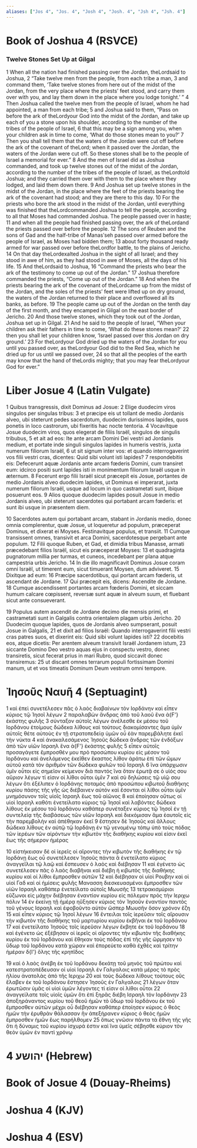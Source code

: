 ```yaml
---
aliases: ["Jos 4", "Jos. 4", "Josh 4", "Josh. 4", "Jsh 4", "Jsh. 4"]
---
```



# Book of Joshua 4 (RSVCE)

### Twelve Stones Set Up at Gilgal
1 When all the nation had finished passing over the Jordan, theLordsaid to Joshua,
2 “Take twelve men from the people, from each tribe a man,
3 and command them, ‘Take twelve stones from here out of the midst of the Jordan, from the very place where the priests’ feet stood, and carry them over with you, and lay them down in the place where you lodge tonight.’ ”
4 Then Joshua called the twelve men from the people of Israel, whom he had appointed, a man from each tribe;
5 and Joshua said to them, “Pass on before the ark of theLordyour God into the midst of the Jordan, and take up each of you a stone upon his shoulder, according to the number of the tribes of the people of Israel,
6 that this may be a sign among you, when your children ask in time to come, ‘What do those stones mean to you?’
7 Then you shall tell them that the waters of the Jordan were cut off before the ark of the covenant of theLord; when it passed over the Jordan, the waters of the Jordan were cut off. So these stones shall be to the people of Israel a memorial for ever.”
8 And the men of Israel did as Joshua commanded, and took up twelve stones out of the midst of the Jordan, according to the number of the tribes of the people of Israel, as theLordtold Joshua; and they carried them over with them to the place where they lodged, and laid them down there.
9 And Joshua set up twelve stones in the midst of the Jordan, in the place where the feet of the priests bearing the ark of the covenant had stood; and they are there to this day.
10 For the priests who bore the ark stood in the midst of the Jordan, until everything was finished that theLordcommanded Joshua to tell the people, according to all that Moses had commanded Joshua. The people passed over in haste;
11 and when all the people had finished passing over, the ark of theLordand the priests passed over before the people.
12 The sons of Reuben and the sons of Gad and the half-tribe of Manasʹseh passed over armed before the people of Israel, as Moses had bidden them;
13 about forty thousand ready armed for war passed over before theLordfor battle, to the plains of Jericho.
14 On that day theLordexalted Joshua in the sight of all Israel; and they stood in awe of him, as they had stood in awe of Moses, all the days of his life.
15 And theLordsaid to Joshua,
16 “Command the priests who bear the ark of the testimony to come up out of the Jordan.”
17 Joshua therefore commanded the priests, “Come up out of the Jordan.”
18 And when the priests bearing the ark of the covenant of theLordcame up from the midst of the Jordan, and the soles of the priests’ feet were lifted up on dry ground, the waters of the Jordan returned to their place and overflowed all its banks, as before.
19 The people came up out of the Jordan on the tenth day of the first month, and they encamped in Gilgal on the east border of Jericho.
20 And those twelve stones, which they took out of the Jordan, Joshua set up in Gilgal.
21 And he said to the people of Israel, “When your children ask their fathers in time to come, ‘What do these stones mean?’
22 then you shall let your children know, ‘Israel passed over this Jordan on dry ground.’
23 For theLordyour God dried up the waters of the Jordan for you until you passed over, as theLordyour God did to the Red Sea, which he dried up for us until we passed over,
24 so that all the peoples of the earth may know that the hand of theLordis mighty; that you may fear theLordyour God for ever.”


# Liber Josue 4 (Latin Vulgate)

1 Quibus transgressis, dixit Dominus ad Josue:
2 Elige duodecim viros singulos per singulas tribus:
3 et præcipe eis ut tollant de medio Jordanis alveo, ubi steterunt pedes sacerdotum, duodecim durissimos lapides, quos ponetis in loco castrorum, ubi fixeritis hac nocte tentoria.
4 Vocavitque Josue duodecim viros, quos elegerat de filiis Israël, singulos de singulis tribubus,
5 et ait ad eos: Ite ante arcam Domini Dei vestri ad Jordanis medium, et portate inde singuli singulos lapides in humeris vestris, juxta numerum filiorum Israël,
6 ut sit signum inter vos: et quando interrogaverint vos filii vestri cras, dicentes: Quid sibi volunt isti lapides?
7 respondebitis eis: Defecerunt aquæ Jordanis ante arcam fœderis Domini, cum transiret eum: idcirco positi sunt lapides isti in monimentum filiorum Israël usque in æternum.
8 Fecerunt ergo filii Israël sicut præcepit eis Josue, portantes de medio Jordanis alveo duodecim lapides, ut Dominus ei imperarat, juxta numerum filiorum Israël, usque ad locum in quo castrametati sunt, ibique posuerunt eos.
9 Alios quoque duodecim lapides posuit Josue in medio Jordanis alveo, ubi steterunt sacerdotes qui portabant arcam fœderis: et sunt ibi usque in præsentem diem.

10 Sacerdotes autem qui portabant arcam, stabant in Jordanis medio, donec omnia complerentur, quæ Josue, ut loqueretur ad populum, præceperat Dominus, et dixerat ei Moyses. Festinavitque populus, et transiit.
11 Cumque transissent omnes, transivit et arca Domini, sacerdotesque pergebant ante populum.
12 Filii quoque Ruben, et Gad, et dimidia tribus Manasse, armati præcedebant filios Israël, sicut eis præceperat Moyses:
13 et quadraginta pugnatorum millia per turmas, et cuneos, incedebant per plana atque campestria urbis Jericho.
14 In die illo magnificavit Dominus Josue coram omni Israël, ut timerent eum, sicut timuerant Moysen, dum adviveret.
15 Dixitque ad eum:
16 Præcipe sacerdotibus, qui portant arcam fœderis, ut ascendant de Jordane.
17 Qui præcepit eis, dicens: Ascendite de Jordane.
18 Cumque ascendissent portantes arcam fœderis Domini, et siccam humum calcare cœpissent, reversæ sunt aquæ in alveum suum, et fluebant sicut ante consueverant.

19 Populus autem ascendit de Jordane decimo die mensis primi, et castrametati sunt in Galgalis contra orientalem plagam urbis Jericho.
20 Duodecim quoque lapides, quos de Jordanis alveo sumpserant, posuit Josue in Galgalis,
21 et dixit ad filios Israël: Quando interrogaverint filii vestri cras patres suos, et dixerint eis: Quid sibi volunt lapides isti?
22 docebitis eos, atque dicetis: Per arentem alveum transivit Israël Jordanem istum,
23 siccante Domino Deo vestro aquas ejus in conspectu vestro, donec transiretis, sicut fecerat prius in mari Rubro, quod siccavit donec transiremus:
25 ut discant omnes terrarum populi fortissimam Domini manum, ut et vos timeatis Dominum Deum vestrum omni tempore.


# Ἰησοῦς Nαυῆ 4 (Septuagint)

1 καὶ ἐπεὶ συνετέλεσεν πᾶς ὁ λαὸς διαβαίνων τὸν Ιορδάνην καὶ εἶπεν κύριος τῷ Ἰησοῖ λέγων
2 παραλαβὼν ἄνδρας ἀπὸ τοῦ λαοῦ ἕνα ἀ{F'} ἑκάστης φυλῆς
3 σύνταξον αὐτοῖς λέγων ἀνέλεσθε ἐκ μέσου τοῦ Ιορδάνου ἑτοίμους δώδεκα λίθους καὶ τούτους διακομίσαντες ἅμα ὑμῖν αὐτοῖς θέτε αὐτοὺς ἐν τῇ στρατοπεδείᾳ ὑμῶν οὗ ἐὰν παρεμβάλητε ἐκεῖ τὴν νύκτα
4 καὶ ἀνακαλεσάμενος Ἰησοῦς δώδεκα ἄνδρας τῶν ἐνδόξων ἀπὸ τῶν υἱῶν Ισραηλ ἕνα ἀ{F'} ἑκάστης φυλῆς
5 εἶπεν αὐτοῖς προσαγάγετε ἔμπροσθέν μου πρὸ προσώπου κυρίου εἰς μέσον τοῦ Ιορδάνου καὶ ἀνελόμενος ἐκεῖθεν ἕκαστος λίθον ἀράτω ἐπὶ τῶν ὤμων αὐτοῦ κατὰ τὸν ἀριθμὸν τῶν δώδεκα φυλῶν τοῦ Ισραηλ
6 ἵνα ὑπάρχωσιν ὑμῖν οὗτοι εἰς σημεῖον κείμενον διὰ παντός ἵνα ὅταν ἐρωτᾷ σε ὁ υἱός σου αὔριον λέγων τί εἰσιν οἱ λίθοι οὗτοι ὑμῖν
7 καὶ σὺ δηλώσεις τῷ υἱῷ σου λέγων ὅτι ἐξέλιπεν ὁ Ιορδάνης ποταμὸς ἀπὸ προσώπου κιβωτοῦ διαθήκης κυρίου πάσης τῆς γῆς ὡς διέβαινεν αὐτόν καὶ ἔσονται οἱ λίθοι οὗτοι ὑμῖν μνημόσυνον τοῖς υἱοῖς Ισραηλ ἕως τοῦ αἰῶνος
8 καὶ ἐποίησαν οὕτως οἱ υἱοὶ Ισραηλ καθότι ἐνετείλατο κύριος τῷ Ἰησοῖ καὶ λαβόντες δώδεκα λίθους ἐκ μέσου τοῦ Ιορδάνου καθάπερ συνέταξεν κύριος τῷ Ἰησοῖ ἐν τῇ συντελείᾳ τῆς διαβάσεως τῶν υἱῶν Ισραηλ καὶ διεκόμισαν ἅμα ἑαυτοῖς εἰς τὴν παρεμβολὴν καὶ ἀπέθηκαν ἐκεῖ
9 ἔστησεν δὲ Ἰησοῦς καὶ ἄλλους δώδεκα λίθους ἐν αὐτῷ τῷ Ιορδάνῃ ἐν τῷ γενομένῳ τόπῳ ὑπὸ τοὺς πόδας τῶν ἱερέων τῶν αἰρόντων τὴν κιβωτὸν τῆς διαθήκης κυρίου καί εἰσιν ἐκεῖ ἕως τῆς σήμερον ἡμέρας

10 εἱστήκεισαν δὲ οἱ ἱερεῖς οἱ αἴροντες τὴν κιβωτὸν τῆς διαθήκης ἐν τῷ Ιορδάνῃ ἕως οὗ συνετέλεσεν Ἰησοῦς πάντα ἃ ἐνετείλατο κύριος ἀναγγεῖλαι τῷ λαῷ καὶ ἔσπευσεν ὁ λαὸς καὶ διέβησαν
11 καὶ ἐγένετο ὡς συνετέλεσεν πᾶς ὁ λαὸς διαβῆναι καὶ διέβη ἡ κιβωτὸς τῆς διαθήκης κυρίου καὶ οἱ λίθοι ἔμπροσθεν αὐτῶν
12 καὶ διέβησαν οἱ υἱοὶ Ρουβην καὶ οἱ υἱοὶ Γαδ καὶ οἱ ἡμίσεις φυλῆς Μανασση διεσκευασμένοι ἔμπροσθεν τῶν υἱῶν Ισραηλ καθάπερ ἐνετείλατο αὐτοῖς Μωυσῆς
13 τετρακισμύριοι εὔζωνοι εἰς μάχην διέβησαν ἐναντίον κυρίου εἰς πόλεμον πρὸς τὴν Ιεριχω πόλιν
14 ἐν ἐκείνῃ τῇ ἡμέρᾳ ηὔξησεν κύριος τὸν Ἰησοῦν ἐναντίον παντὸς τοῦ γένους Ισραηλ καὶ ἐφοβοῦντο αὐτὸν ὥσπερ Μωυσῆν ὅσον χρόνον ἔζη
15 καὶ εἶπεν κύριος τῷ Ἰησοῖ λέγων
16 ἔντειλαι τοῖς ἱερεῦσιν τοῖς αἴρουσιν τὴν κιβωτὸν τῆς διαθήκης τοῦ μαρτυρίου κυρίου ἐκβῆναι ἐκ τοῦ Ιορδάνου
17 καὶ ἐνετείλατο Ἰησοῦς τοῖς ἱερεῦσιν λέγων ἔκβητε ἐκ τοῦ Ιορδάνου
18 καὶ ἐγένετο ὡς ἐξέβησαν οἱ ἱερεῖς οἱ αἴροντες τὴν κιβωτὸν τῆς διαθήκης κυρίου ἐκ τοῦ Ιορδάνου καὶ ἔθηκαν τοὺς πόδας ἐπὶ τῆς γῆς ὥρμησεν τὸ ὕδωρ τοῦ Ιορδάνου κατὰ χώραν καὶ ἐπορεύετο καθὰ ἐχθὲς καὶ τρίτην ἡμέραν δ{I'} ὅλης τῆς κρηπῖδος

19 καὶ ὁ λαὸς ἀνέβη ἐκ τοῦ Ιορδάνου δεκάτῃ τοῦ μηνὸς τοῦ πρώτου καὶ κατεστρατοπέδευσαν οἱ υἱοὶ Ισραηλ ἐν Γαλγαλοις κατὰ μέρος τὸ πρὸς ἡλίου ἀνατολὰς ἀπὸ τῆς Ιεριχω
20 καὶ τοὺς δώδεκα λίθους τούτους οὓς ἔλαβεν ἐκ τοῦ Ιορδάνου ἔστησεν Ἰησοῦς ἐν Γαλγαλοις
21 λέγων ὅταν ἐρωτῶσιν ὑμᾶς οἱ υἱοὶ ὑμῶν λέγοντες τί εἰσιν οἱ λίθοι οὗτοι
22 ἀναγγείλατε τοῖς υἱοῖς ὑμῶν ὅτι ἐπὶ ξηρᾶς διέβη Ισραηλ τὸν Ιορδάνην
23 ἀποξηράναντος κυρίου τοῦ θεοῦ ἡμῶν τὸ ὕδωρ τοῦ Ιορδάνου ἐκ τοῦ ἔμπροσθεν αὐτῶν μέχρι οὗ διέβησαν καθάπερ ἐποίησεν κύριος ὁ θεὸς ἡμῶν τὴν ἐρυθρὰν θάλασσαν ἣν ἀπεξήρανεν κύριος ὁ θεὸς ἡμῶν ἔμπροσθεν ἡμῶν ἕως παρήλθομεν
25 ὅπως γνῶσιν πάντα τὰ ἔθνη τῆς γῆς ὅτι ἡ δύναμις τοῦ κυρίου ἰσχυρά ἐστιν καὶ ἵνα ὑμεῖς σέβησθε κύριον τὸν θεὸν ὑμῶν ἐν παντὶ χρόνῳ


# 4 יהושע (Hebrew)


# Book of Josue 4 (Douay-Rheims)


# Joshua 4 (KJV)


# Joshua 4 (ESV)

